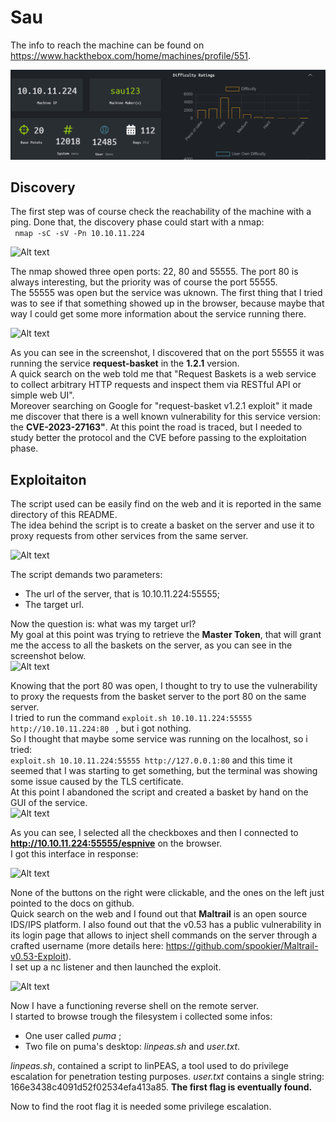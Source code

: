 # Sau
 The info to reach the machine can be found on https://www.hackthebox.com/home/machines/profile/551.

![Alt text](image-2.png)

## Discovery
The first step was of course check the reachability of the machine with a ping. Done that, the discovery phase could start with a nmap:  
``` nmap -sC -sV -Pn 10.10.11.224```  
  
![Alt text](image.png)
  
The nmap showed three open ports: 22, 80 and 55555. The port 80 is always interesting, but the priority was of course the port 55555.    
The 55555 was open but the service was uknown. The first thing that I tried was to see if that something showed up in the browser, because maybe that way I could get some more information about the service running there.  
  
![Alt text](image-1.png)
  
As you can see in the screenshot, I discovered that on the port 55555 it was running the service **request-basket** in the **1.2.1** version.  
A quick search on the web told me that "Request Baskets is a web service to collect arbitrary HTTP requests and inspect them via RESTful API or simple web UI".  
Moreover searching on Google for "request-basket v1.2.1 exploit" it made me discover that there is a well known vulnerability for this service version: the **CVE-2023-27163"**. 
At this point the road is traced, but I needed to study better the protocol and the CVE before passing to the exploitation phase.

## Exploitaiton
The script used can be easily find on the web and it is reported in the same directory of this README.  
The idea behind the script is to create a basket on the server and use it to proxy requests from other services from the same server.  
  
  ![Alt text](image-3.png)
    
The script demands two parameters:  
- The url of the server, that is 10.10.11.224:55555;
- The target url.
  
Now the question is: what was my target url?    
My goal at this point was trying to retrieve the **Master Token**, that will grant me the access to all the baskets on the server, as you can see in the screenshot below.  
![Alt text](image-4.png)
  
Knowing that the port 80 was open, I thought to try to use the vulnerability to proxy the requests from the basket server to the port 80 on the same server.  
I tried to run the command ```exploit.sh 10.10.11.224:55555 http://10.10.11.224:80 ``` , but i got nothing.  
So I thought that maybe some service was running on the localhost, so i tried:  
``` exploit.sh 10.10.11.224:55555 http://127.0.0.1:80 ``` and this time it seemed that I was starting to get something, but the terminal was showing some issue caused by the TLS certificate.  
At this point I abandoned the script and created a basket by hand on the GUI of the service.  
![Alt text](image-5.png)  
  
As you can see, I selected all the checkboxes and then I connected to **http://10.10.11.224:55555/espnive** on the browser.  
I got this interface in response:  
  
![Alt text](image-6.png)  
   
None of the buttons on the right were clickable, and the  ones on the left just pointed to the docs on github.  
Quick search on the web and I found out that **Maltrail** is an open source IDS/IPS platform. I also found out that the v0.53 has a public vulnerability in its login page that allows to inject shell commands on the server through a crafted username (more details here: https://github.com/spookier/Maltrail-v0.53-Exploit).  
I set up a nc listener and then launched the exploit.  
  
![Alt text](image-7.png)  
  
Now I have a functioning reverse shell on the remote server.  
I started to browse trough the filesystem i collected some infos:  
- One user called *puma* ;
- Two file on puma's desktop: *linpeas.sh* and *user.txt*.  
  
*linpeas.sh*, contained a script to linPEAS, a tool used to do privilege escalation for penetration testing purposes.
*user.txt* contains a single string: 166e3438c4091d52f02534efa413a85. **The first flag is eventually found.**  
  
Now to find the root flag it is needed some privilege escalation.  

